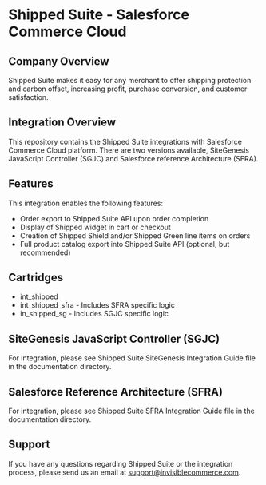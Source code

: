 # Shipped Suite - Salesforce Commerce Cloud

## Company Overview
Shipped Suite makes it easy for any merchant to offer shipping protection and carbon offset, increasing profit, purchase conversion, and customer satisfaction.

## Integration Overview
This repository contains the Shipped Suite integrations with Salesforce Commerce Cloud platform. There are two versions available, SiteGenesis JavaScript Controller (SGJC) and Salesforce reference Architecture (SFRA).

## Features
This integration enables the following features:
- Order export to Shipped Suite API upon order completion
- Display of Shipped widget in cart or checkout
- Creation of Shipped Shield and/or Shipped Green line items on orders
- Full product catalog export into Shipped Suite API (optional, but recommended)

## Cartridges
- int_shipped
- int_shipped_sfra - Includes SFRA specific logic
- in_shipped_sg - Includes SGJC specific logic

## SiteGenesis JavaScript Controller (SGJC)
For integration, please see Shipped Suite SiteGenesis Integration Guide file in the documentation directory.

## Salesforce Reference Architecture (SFRA)
For integration, please see Shipped Suite SFRA Integration Guide file in the documentation directory.

## Support
If you have any questions regarding Shipped Suite or the integration process, please send us an email at support@invisiblecommerce.com.


